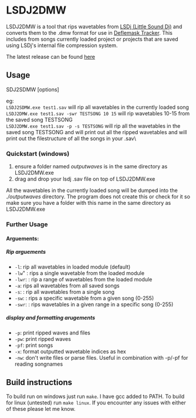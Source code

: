 # LSDJ2DMW
LSDJ2DMW is a tool that rips wavetables from [LSDj (Little Sound Dj)](https://www.littlesounddj.com/) and converts them to the .dmw format for use in [Deflemask Tracker](https://deflemask.com/).
This includes from songs currently loaded project or projects that are saved using LSDj's internal file compression system.

The latest release can be found [here](https://github.com/Pegmode/LSDJ2DMW/releases)

## Usage
SDJ2SDMW <inputSavFilename> [options]
 
eg: \
`LSDJ2SDMW.exe test1.sav` will rip all wavetables in the currently loaded song\
`LSDJ2DMW.exe test1.sav -swr TESTSONG 10 15` will rip wavetables 10-15 from the saved song TESTSONG\
`LSDJ2DMW.exe test1.sav -p -s TESTSONG` will rip all the wavetables in the saved song TESTSONG and will print out all the ripped wavetables and will print out the filestructure of all the songs in your .sav\

### Quickstart (windows)
1. ensure a folder named *outputwaves* is in the same directory as LSDJ2DMW.exe
2. drag and drop your lsdj .sav file on top of LSDJ2DMW.exe

All the wavetables in the currently loaded song will be dumped into the *./outputwaves* directory. The program does not create this or check for it so make sure you have a folder with this name in the same directory as LSDJ2DMW.exe

### Further Usage
#### Arguements:
##### Rip arguements
* `-l`: rip all wavetables in loaded module (default)
* `-lw`" <wavenumber>: rips a single wavetable from the loaded module
* `-lwr`: <startWaveNumber>: rip a range of wavetables from the loaded module
* `-a`: rips all wavetables from all saved songs
* `-s`: <songname>: rip all wavetables from a single song
* `-sw`: <songname> <wavenumber>: rips a specific wavetable from a given song (0-255)
* `-swr`: <songname> <startWaveNumber> <endWaveNumber>: rips wavetables in a given range in a specific song (0-255)
##### display and formatting arugements
* `-p`: print ripped waves and files
* `-pw`: print ripped waves
* `-pf`: print songs
* `-x`: format outputted wavetable indices as hex
* `-nw`: don't write files or parse files. Useful in combination with -p/-pf for reading songnames

## Build instructions
To build run on windows just run `make`. I have gcc added to PATH. To build for linux (untested) run `make linux`. If you encounter any issues with either of these please let me know.
